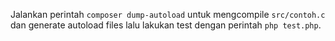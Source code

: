 Jalankan perintah `composer dump-autoload` untuk mengcompile `src/contoh.c` dan generate autoload files
lalu lakukan test dengan perintah `php test.php`.